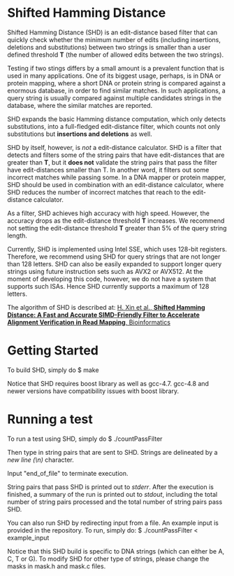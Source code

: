 # Shifted Hamming Distance

Shifted Hamming Distance (SHD) is an edit-distance based filter that can quickly check whether the
minimum number of edits (including insertions, deletions and substitutions) between two strings is
smaller than a user defined threshold **T** (the number of allowed edits between the two strings).

Testing if two stings differs by a small amount is a prevalent function that is used in many
applications. One of its biggest usage, perhaps, is in DNA or protein mapping, where a short
DNA or protein string is compared against a enormous database, in order to find similar matches. In
such applications, a query string is usually compared against multiple candidates strings in the
database, where the similar matches are reported.

SHD expands the basic Hamming distance computation, which only detects substitutions, into a
full-fledged edit-distance filter, which counts not only substitutions but **insertions and
deletions** as well.

SHD by itself, however, is *not* a edit-distance calculator. SHD is a filter that detects and
filters some of the string pairs that have edit-distances that are greater than **T**, but it **does
not** validate the string pairs that pass the filter have edit-distances smaller than T. In another
word, it filters out some incorrect matches while passing some. In a DNA mapper or protein mapper,
SHD should be used in combination with an edit-distance calculator, where SHD reduces the number
of incorrect matches that reach to the edit-distance calculator.

As a filter, SHD achieves high accuracy with high speed. However, the accuracy drops as the
edit-distance threshold **T** increases. We recommend not setting the edit-distance threshold **T**
greater than 5% of the query string length.

Currently, SHD is implemented using Intel SSE, which uses 128-bit registers. Therefore, we recommend
using SHD for query strings that are not longer than 128 letters. SHD can also be easily expanded to
support longer query strings using future instruction sets such as AVX2 or AVX512. At the moment of
developing this code, however, we do not have a system that supports such ISAs. Hence SHD currently
supports a maximum of 128 letters.

The algorithm of SHD is described at: [ H. Xin et al., **Shifted Hamming Distance: A Fast and Accurate SIMD-Friendly Filter to Accelerate Alignment Verification in Read Mapping**, Bioinformatics ](http://bioinformatics.oxfordjournals.org/content/early/2015/01/10/bioinformatics.btu856.abstract)

# Getting Started

To build SHD, simply do
	$ make

Notice that SHD requires boost library as well as gcc-4.7. gcc-4.8 and newer versions have
compatibility issues with boost library.

# Running a test

To run a test using SHD, simply do
	$ ./countPassFilter <edit-distance threshold>

Then type in string pairs that are sent to SHD. Strings are delineated by a *new line (\n)*
character.

Input "end_of_file" to terminate execution.

String pairs that pass SHD is printed out to *stderr*. After the execution is finished, a summary
of the run is printed out to *stdout*, including the total number of string pairs processed and the
total number of string pairs pass SHD.

You can also run SHD by redirecting input from a file. An example input is provided in the
repository. To run, simply do:
	$ ./countPassFilter <edit-distance threshold> < example_input

Notice that this SHD build is specific to DNA strings (which can either be A, C, T or G). To modify
SHD for other type of strings, please change the masks in mask.h and mask.c files.

